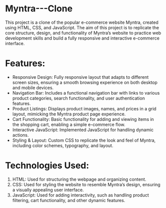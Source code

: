# Myntra---Clone
This project is a clone of the popular e-commerce website Myntra, created using HTML, CSS, and JavaScript. The aim of this project is to replicate the core structure, design, and functionality of Myntra’s website to practice web development skills and build a fully responsive and interactive e-commerce interface.
# Features:
- Responsive Design: Fully responsive layout that adapts to different screen sizes, ensuring a smooth browsing experience on both desktop and mobile devices.
- Navigation Bar: Includes a functional navigation bar with links to various product categories, search functionality, and user authentication features.
- Product Listings: Displays product images, names, and prices in a grid layout, mimicking the Myntra product page experience.
- Cart Functionality: Basic functionality for adding and viewing items in the shopping cart, enabling a simple e-commerce flow.
- Interactive JavaScript: Implemented JavaScript for handling dynamic actions.
- Styling & Layout: Custom CSS to replicate the look and feel of Myntra, including color schemes, typography, and layout.
# Technologies Used:
1. HTML: Used for structuring the webpage and organizing content.
2. CSS: Used for styling the website to resemble Myntra’s design, ensuring a visually appealing user interface.
3. JavaScript: Used for adding interactivity, such as handling product filtering, cart functionality, and other dynamic features.
